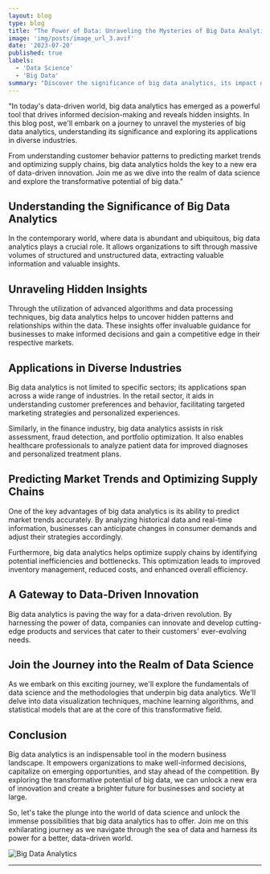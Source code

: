 ```yaml
---
layout: blog
type: blog
title: "The Power of Data: Unraveling the Mysteries of Big Data Analytics"
image: 'img/posts/image_url_3.avif'
date: '2023-07-20'
published: true
labels:
  - 'Data Science'
  - 'Big Data'
summary: "Discover the significance of big data analytics, its impact on decision-making, and the transformative potential it holds across industries."
---
```



"In today's data-driven world, big data analytics has emerged as a powerful tool that drives informed decision-making and reveals hidden insights. In this blog post, we'll embark on a journey to unravel the mysteries of big data analytics, understanding its significance and exploring its applications in diverse industries.

From understanding customer behavior patterns to predicting market trends and optimizing supply chains, big data analytics holds the key to a new era of data-driven innovation. Join me as we dive into the realm of data science and explore the transformative potential of big data."

## Understanding the Significance of Big Data Analytics

In the contemporary world, where data is abundant and ubiquitous, big data analytics plays a crucial role. It allows organizations to sift through massive volumes of structured and unstructured data, extracting valuable information and valuable insights.

## Unraveling Hidden Insights

Through the utilization of advanced algorithms and data processing techniques, big data analytics helps to uncover hidden patterns and relationships within the data. These insights offer invaluable guidance for businesses to make informed decisions and gain a competitive edge in their respective markets.

## Applications in Diverse Industries

Big data analytics is not limited to specific sectors; its applications span across a wide range of industries. In the retail sector, it aids in understanding customer preferences and behavior, facilitating targeted marketing strategies and personalized experiences.

Similarly, in the finance industry, big data analytics assists in risk assessment, fraud detection, and portfolio optimization. It also enables healthcare professionals to analyze patient data for improved diagnoses and personalized treatment plans.

## Predicting Market Trends and Optimizing Supply Chains

One of the key advantages of big data analytics is its ability to predict market trends accurately. By analyzing historical data and real-time information, businesses can anticipate changes in consumer demands and adjust their strategies accordingly.

Furthermore, big data analytics helps optimize supply chains by identifying potential inefficiencies and bottlenecks. This optimization leads to improved inventory management, reduced costs, and enhanced overall efficiency.

## A Gateway to Data-Driven Innovation

Big data analytics is paving the way for a data-driven revolution. By harnessing the power of data, companies can innovate and develop cutting-edge products and services that cater to their customers' ever-evolving needs.

## Join the Journey into the Realm of Data Science

As we embark on this exciting journey, we'll explore the fundamentals of data science and the methodologies that underpin big data analytics. We'll delve into data visualization techniques, machine learning algorithms, and statistical models that are at the core of this transformative field.

## Conclusion

Big data analytics is an indispensable tool in the modern business landscape. It empowers organizations to make well-informed decisions, capitalize on emerging opportunities, and stay ahead of the competition. By exploring the transformative potential of big data, we can unlock a new era of innovation and create a brighter future for businesses and society at large.

So, let's take the plunge into the world of data science and unlock the immense possibilities that big data analytics has to offer. Join me on this exhilarating journey as we navigate through the sea of data and harness its power for a better, data-driven world.


![Big Data Analytics](/../img/posts/image_url_3.avif)

---
